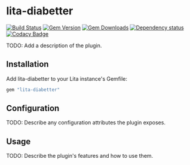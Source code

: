 # lita-diabetter

[![Build Status][travis-img]][travis-url]
[![Gem Version][gem-img]][gem-url]
[![Gem Downloads][gem-dl-img]][gem-url]
[![Dependency status][gem-dep-img]][gem-dep-url]
[![Codacy Badge][codacy-img]][codacy-url]

TODO: Add a description of the plugin.

## Installation

Add lita-diabetter to your Lita instance's Gemfile:

``` ruby
gem "lita-diabetter"
```

## Configuration

TODO: Describe any configuration attributes the plugin exposes.

## Usage

TODO: Describe the plugin's features and how to use them.


[travis-img]: https://img.shields.io/travis/cascer1/lita-diabetter.svg
[travis-url]: https://travis-ci.org/cascer1/lita-diabetter
[gem-img]: https://img.shields.io/gem/v/lita-diabetter.svg
[gem-url]: https://badge.fury.io/rb/lita-diabetter
[gem-dl-img]: https://img.shields.io/gem/dtv/lita-diabetter.svg
[gem-dep-img]: https://img.shields.io/gemnasium/cascer1/lita-diabetter.svg
[gem-dep-url]: https://gemnasium.com/github.com/cascer1/lita-diabetter
[codacy-img]: https://img.shields.io/codacy/grade/218ed88601a243ccae18e98e590b622d.svg
[codacy-url]: https://www.codacy.com/app/cascer1/lita-diabetter?utm_source=github.com&amp;utm_medium=referral&amp;utm_content=cascer1/lita-diabetter&amp;utm_campaign=Badge_Grade
